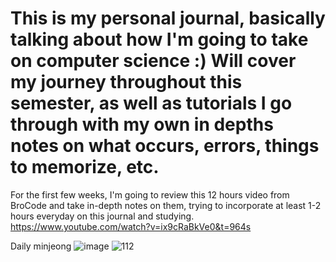 # This is my personal journal, basically talking about how I'm going to take on computer science :) Will cover my journey throughout this semester, as well as tutorials I go through with my own in depths notes on what occurs, errors, things to memorize, etc.


For the first few weeks, I'm going to review this 12 hours video from BroCode and take in-depth notes on them, trying to incorporate at least 1-2 hours everyday on this journal and studying. 
https://www.youtube.com/watch?v=ix9cRaBkVe0&t=964s

Daily minjeong
![image](https://github.com/user-attachments/assets/dd65043f-b1af-4f0a-9876-7397f2db5431)
![112](https://github.com/user-attachments/assets/df4fecd3-169c-4c7d-b707-fcb2fe66750c)
